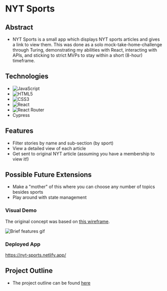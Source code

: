 # NYT Sports

## Abstract
  - NYT Sports is a small app which displays NYT sports articles and gives a link to view them. This was done as a solo mock-take-home-challenge through Turing, demonstrating my abilities with React, interacting with APIs, and sticking to strict MVPs to stay within a short (8-hour) timeframe.

## Technologies
- ![JavaScript](https://img.shields.io/badge/JavaScript-323330?style=for-the-badge&logo=javascript&logoColor=F7DF1E)
- ![HTML5](https://img.shields.io/badge/HTML5-E34F26?style=for-the-badge&logo=html5&logoColor=white)
- ![CSS3](https://img.shields.io/badge/CSS3-1572B6?style=for-the-badge&logo=css3&logoColor=white)
- ![React](https://img.shields.io/badge/React-20232A?style=for-the-badge&logo=react&logoColor=61DAFB)
- ![React Router](https://img.shields.io/badge/React_Router-CA4245?style=for-the-badge&logo=react-router&logoColor=white)
- Cypress

## Features
- Filter stories by name and sub-section (by sport)
- View a detailed view of each article
- Get sent to original NYT article (assuming you have a membership to view it!)

## Possible Future Extensions
- Make a "mother" of this where you can choose any number of topics besides sports
- Play around with state management

### Visual Demo

The original concept was based on [this wireframe](https://github.com/users/EvanSSwanson/projects/3?pane=issue&itemId=21199572).

![Brief features gif](https://media.giphy.com/media/v1.Y2lkPTc5MGI3NjExNGI0MjAwMTU1YmY5MmRlZDYxZTdmYWM2YjI4NzJlMWU1NTIyYTFhYSZjdD1n/gbQwTO7vCN0plxwXt2/giphy.gif)

### Deployed App

https://nyt-sports.netlify.app/

## Project Outline
  - The project outline can be found [here](https://mod4.turing.edu/projects/take_home/take_home_fe)
